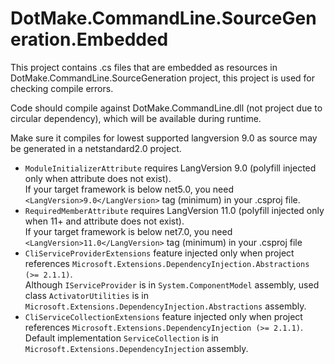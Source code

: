 # DotMake.CommandLine.SourceGeneration.Embedded

This project contains .cs files that are embedded as resources in DotMake.CommandLine.SourceGeneration project, 
this project is used for checking compile errors.

Code should compile against DotMake.CommandLine.dll (not project due to circular dependency),
which will be available during runtime.

Make sure it compiles for lowest supported langversion 9.0 as source may be generated in a netstandard2.0 project.
- `ModuleInitializerAttribute` requires LangVersion 9.0 (polyfill injected only when attribute does not exist).  
  If your target framework is below net5.0, you need `<LangVersion>9.0</LangVersion>` tag (minimum) in your .csproj file.
- `RequiredMemberAttribute` requires LangVersion 11.0 (polyfill injected only when 11+ and attribute does not exist).  
  If your target framework is below net7.0, you need `<LangVersion>11.0</LangVersion>` tag (minimum) in your .csproj file
- `CliServiceProviderExtensions` feature injected only when project references `Microsoft.Extensions.DependencyInjection.Abstractions (>= 2.1.1)`.  
  Although `IServiceProvider` is in `System.ComponentModel` assembly, 
  used class `ActivatorUtilities` is in `Microsoft.Extensions.DependencyInjection.Abstractions` assembly.
- `CliServiceCollectionExtensions` feature injected only when project references `Microsoft.Extensions.DependencyInjection (>= 2.1.1)`.  
  Default implementation `ServiceCollection` is in `Microsoft.Extensions.DependencyInjection` assembly.

